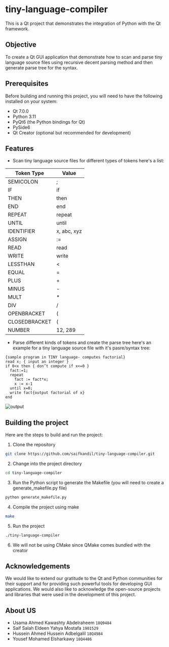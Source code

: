 # tiny-language-compiler

This is a Qt project that demonstrates the integration of Python with the Qt framework.

## Objective

To create a Qt GUI application that demonstrate how to scan and parse tiny language source files using recursive decent parsing method and then generate parse tree for the syntax.

## Prerequisites

Before building and running this project, you will need to have the following installed on your system:

- Qt 7.0.0
- Python 3.11
- PyQt6 (the Python bindings for Qt)
- PySide6
- Qt Creator (optional but recommended for development)

## Features

- Scan tiny language source files for different types of tokens here's a list:

| Token Type    | Value         |
| ------------- | ------------- |
| SEMICOLON     |      ;        |
| IF            |      if       |
| THEN          |     then      |
| END           | end           |
| REPEAT        | repeat        |
| UNTIL         | until         |
| IDENTIFIER    | x, abc, xyz   |
| ASSIGN        | :=            |
| READ          | read          |
| WRITE         | write         |
| LESSTHAN      | <             |
| EQUAL         | =             |
| PLUS          | +             |
| MINUS         | -             |
| MULT          | *             |
| DIV           | /             |
| OPENBRACKET   | (             |
| CLOSEDBRACKET | (             |
| NUMBER        | 12, 289       |

- Parse different kinds of tokens and create the parse tree here's an example for a tiny language source file with it's pasre/syntax tree:
```
{sample program in TINY language- computes factorial}
read x; { input an integer }
if 0<x then { don’t compute if x<=0 }
  fact:=1;
  repeat
    fact := fact*x;
    x := x-1
  until x=0;
  write fact{output factorial of x}
end
```
![output](https://user-images.githubusercontent.com/74428638/209871795-8f308d82-aeb8-4b91-8099-0ba3cba14ea2.png)

## Building the project

Here are the steps to build and run the project:

1. Clone the repository
```bash
git clone https://github.com/saifkandil/tiny-language-compiler.git
```
2. Change into the project directory
```bash
cd tiny-language-compiler
```
3. Run the Python script to generate the Makefile (you will need to create a generate_makefile.py file)
```bash
python generate_makefile.py
```
4. Compile the project using make
```bash
make
```
5. Run the project
```bash
./tiny-language-compiler
```
6. We will not be using CMake since QMake comes bundled with the creator

## Acknowledgements

We would like to extend our gratitude to the Qt and Python communities for their support and for providing such powerful tools for developing GUI applications. We would also like to acknowledge the open-source projects and libraries that were used in the development of this project.

## About US

- Usama Ahmed Kawashty Abdelraheem ``18Q9484``
- Saif Salah Eldeen Yahya Mostafa ``1901529``
- Hussein Ahmed Hussein Adbelgalil ``18Q4984``
- Yousef Mohamed Elsharkawy ``18Q4486``
